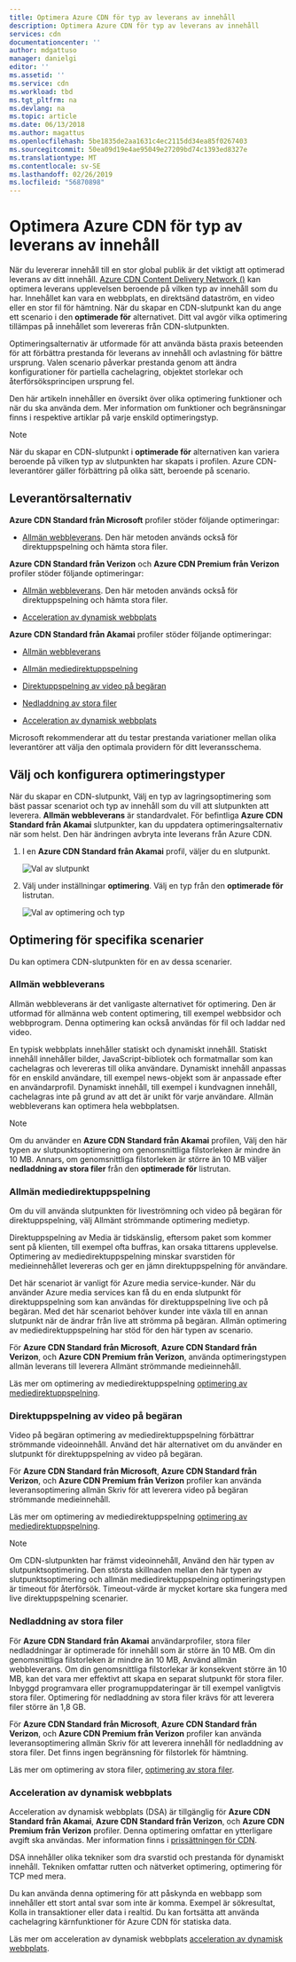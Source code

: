 ```yaml
---
title: Optimera Azure CDN för typ av leverans av innehåll
description: Optimera Azure CDN för typ av leverans av innehåll
services: cdn
documentationcenter: ''
author: mdgattuso
manager: danielgi
editor: ''
ms.assetid: ''
ms.service: cdn
ms.workload: tbd
ms.tgt_pltfrm: na
ms.devlang: na
ms.topic: article
ms.date: 06/13/2018
ms.author: magattus
ms.openlocfilehash: 5be1835de2aa1631c4ec2115dd34ea85f0267403
ms.sourcegitcommit: 50ea09d19e4ae95049e27209bd74c1393ed8327e
ms.translationtype: MT
ms.contentlocale: sv-SE
ms.lasthandoff: 02/26/2019
ms.locfileid: "56870898"
---
```

# <a name="optimize-azure-cdn-for-the-type-of-content-delivery"></a>Optimera Azure CDN för typ av leverans av innehåll

När du levererar innehåll till en stor global publik är det viktigt att optimerad leverans av ditt innehåll. [Azure CDN Content Delivery Network ()](cdn-overview.md) kan optimera leverans upplevelsen beroende på vilken typ av innehåll som du har. Innehållet kan vara en webbplats, en direktsänd dataström, en video eller en stor fil för hämtning. När du skapar en CDN-slutpunkt kan du ange ett scenario i den **optimerade för** alternativet. Ditt val avgör vilka optimering tillämpas på innehållet som levereras från CDN-slutpunkten.

Optimeringsalternativ är utformade för att använda bästa praxis beteenden för att förbättra prestanda för leverans av innehåll och avlastning för bättre ursprung. Valen scenario påverkar prestanda genom att ändra konfigurationer för partiella cachelagring, objektet storlekar och återförsöksprincipen ursprung fel. 

Den här artikeln innehåller en översikt över olika optimering funktioner och när du ska använda dem. Mer information om funktioner och begränsningar finns i respektive artiklar på varje enskild optimeringstyp.

> [!NOTE]
> När du skapar en CDN-slutpunkt i **optimerade för** alternativen kan variera beroende på vilken typ av slutpunkten har skapats i profilen. Azure CDN-leverantörer gäller förbättring på olika sätt, beroende på scenario. 

## <a name="provider-options"></a>Leverantörsalternativ

**Azure CDN Standard från Microsoft** profiler stöder följande optimeringar:

* [Allmän webbleverans](#general-web-delivery). Den här metoden används också för direktuppspelning och hämta stora filer.


**Azure CDN Standard från Verizon** och **Azure CDN Premium från Verizon** profiler stöder följande optimeringar:

* [Allmän webbleverans](#general-web-delivery). Den här metoden används också för direktuppspelning och hämta stora filer.

* [Acceleration av dynamisk webbplats](#dynamic-site-acceleration) 


**Azure CDN Standard från Akamai** profiler stöder följande optimeringar:

* [Allmän webbleverans](#general-web-delivery) 

* [Allmän mediedirektuppspelning](#general-media-streaming)

* [Direktuppspelning av video på begäran](#video-on-demand-media-streaming)

* [Nedladdning av stora filer](#large-file-download)

* [Acceleration av dynamisk webbplats](#dynamic-site-acceleration) 

Microsoft rekommenderar att du testar prestanda variationer mellan olika leverantörer att välja den optimala providern för ditt leveransschema.

## <a name="select-and-configure-optimization-types"></a>Välj och konfigurera optimeringstyper

När du skapar en CDN-slutpunkt, Välj en typ av lagringsoptimering som bäst passar scenariot och typ av innehåll som du vill att slutpunkten att leverera. **Allmän webbleverans** är standardvalet. För befintliga **Azure CDN Standard från Akamai** slutpunkter, kan du uppdatera optimeringsalternativ när som helst. Den här ändringen avbryta inte leverans från Azure CDN. 

1. I en **Azure CDN Standard från Akamai** profil, väljer du en slutpunkt.

    ![Val av slutpunkt](./media/cdn-optimization-overview/01_Akamai.png)

2. Välj under inställningar **optimering**. Välj en typ från den **optimerade för** listrutan.

    ![Val av optimering och typ](./media/cdn-optimization-overview/02_Select.png)

## <a name="optimization-for-specific-scenarios"></a>Optimering för specifika scenarier

Du kan optimera CDN-slutpunkten för en av dessa scenarier. 

### <a name="general-web-delivery"></a>Allmän webbleverans

Allmän webbleverans är det vanligaste alternativet för optimering. Den är utformad för allmänna web content optimering, till exempel webbsidor och webbprogram. Denna optimering kan också användas för fil och laddar ned video.

En typisk webbplats innehåller statiskt och dynamiskt innehåll. Statiskt innehåll innehåller bilder, JavaScript-bibliotek och formatmallar som kan cachelagras och levereras till olika användare. Dynamiskt innehåll anpassas för en enskild användare, till exempel news-objekt som är anpassade efter en användarprofil. Dynamiskt innehåll, till exempel i kundvagnen innehåll, cachelagras inte på grund av att det är unikt för varje användare. Allmän webbleverans kan optimera hela webbplatsen. 

> [!NOTE]
> Om du använder en **Azure CDN Standard från Akamai** profilen, Välj den här typen av slutpunktsoptimering om genomsnittliga filstorleken är mindre än 10 MB. Annars, om genomsnittliga filstorleken är större än 10 MB väljer **nedladdning av stora filer** från den **optimerade för** listrutan.

### <a name="general-media-streaming"></a>Allmän mediedirektuppspelning

Om du vill använda slutpunkten för liveströmning och video på begäran för direktuppspelning, välj Allmänt strömmande optimering medietyp.

Direktuppspelning av Media är tidskänslig, eftersom paket som kommer sent på klienten, till exempel ofta buffras, kan orsaka tittarens upplevelse. Optimering av mediedirektuppspelning minskar svarstiden för medieinnehållet levereras och ger en jämn direktuppspelning för användare. 

Det här scenariot är vanligt för Azure media service-kunder. När du använder Azure media services kan få du en enda slutpunkt för direktuppspelning som kan användas för direktuppspelning live och på begäran. Med det här scenariot behöver kunder inte växla till en annan slutpunkt när de ändrar från live att strömma på begäran. Allmän optimering av mediedirektuppspelning har stöd för den här typen av scenario.

För **Azure CDN Standard från Microsoft**, **Azure CDN Standard från Verizon**, och **Azure CDN Premium från Verizon**, använda optimeringstypen allmän leverans till leverera Allmänt strömmande medieinnehåll.

Läs mer om optimering av mediedirektuppspelning [optimering av mediedirektuppspelning](cdn-media-streaming-optimization.md).

### <a name="video-on-demand-media-streaming"></a>Direktuppspelning av video på begäran

Video på begäran optimering av mediedirektuppspelning förbättrar strömmande videoinnehåll. Använd det här alternativet om du använder en slutpunkt för direktuppspelning av video på begäran.

För **Azure CDN Standard från Microsoft**, **Azure CDN Standard från Verizon**, och **Azure CDN Premium från Verizon** profiler kan använda leveransoptimering allmän Skriv för att leverera video på begäran strömmande medieinnehåll.

Läs mer om optimering av mediedirektuppspelning [optimering av mediedirektuppspelning](cdn-media-streaming-optimization.md).

> [!NOTE]
> Om CDN-slutpunkten har främst videoinnehåll, Använd den här typen av slutpunktsoptimering. Den största skillnaden mellan den här typen av slutpunktsoptimering och allmän mediedirektuppspelning optimeringstypen är timeout för återförsök. Timeout-värde är mycket kortare ska fungera med live direktuppspelning scenarier.
>

### <a name="large-file-download"></a>Nedladdning av stora filer

För **Azure CDN Standard från Akamai** användarprofiler, stora filer nedladdningar är optimerade för innehåll som är större än 10 MB. Om din genomsnittliga filstorleken är mindre än 10 MB, Använd allmän webbleverans. Om din genomsnittliga filstorlekar är konsekvent större än 10 MB, kan det vara mer effektivt att skapa en separat slutpunkt för stora filer. Inbyggd programvara eller programuppdateringar är till exempel vanligtvis stora filer. Optimering för nedladdning av stora filer krävs för att leverera filer större än 1,8 GB.

För **Azure CDN Standard från Microsoft**, **Azure CDN Standard från Verizon**, och **Azure CDN Premium från Verizon** profiler kan använda leveransoptimering allmän Skriv för att leverera innehåll för nedladdning av stora filer. Det finns ingen begränsning för filstorlek för hämtning.

Läs mer om optimering av stora filer, [optimering av stora filer](cdn-large-file-optimization.md).

### <a name="dynamic-site-acceleration"></a>Acceleration av dynamisk webbplats

 Acceleration av dynamisk webbplats (DSA) är tillgänglig för **Azure CDN Standard från Akamai**, **Azure CDN Standard från Verizon**, och **Azure CDN Premium från Verizon** profiler. Denna optimering omfattar en ytterligare avgift ska användas. Mer information finns i [prissättningen för CDN](https://azure.microsoft.com/pricing/details/cdn/).

DSA innehåller olika tekniker som dra svarstid och prestanda för dynamiskt innehåll. Tekniken omfattar rutten och nätverket optimering, optimering för TCP med mera. 

Du kan använda denna optimering för att påskynda en webbapp som innehåller ett stort antal svar som inte är komma. Exempel är sökresultat, Kolla in transaktioner eller data i realtid. Du kan fortsätta att använda cachelagring kärnfunktioner för Azure CDN för statiska data. 

Läs mer om acceleration av dynamisk webbplats [acceleration av dynamisk webbplats](cdn-dynamic-site-acceleration.md).



